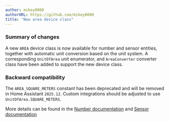 ```yaml
---
author: mikey0000
authorURL: https://github.com/mikey0000
title: "New area device class"
---
```


### Summary of changes
A new `AREA` device class is now available for number and sensor entities, together with automatic unit conversion based on the unit system.
A corresponding `UnitOfArea` unit enumerator, and `AreaConverter` converter class have been added to support the new device class.

### Backward compatibility
The `AREA_SQUARE_METERS` constant has been deprecated and will be removed in Home Assistant `2025.12`.
Custom integrations should be adjusted to use `UnitOfArea.SQUARE_METERS`.

More details can be found in the [Number documentation](/docs/core/entity/number#available-device-classes) and [Sensor documentation](/docs/core/entity/sensor#available-device-classes)

